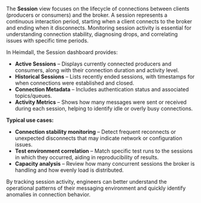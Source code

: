 The **Session** view focuses on the lifecycle of connections between clients (producers or consumers) and the broker.
A session represents a continuous interaction period, starting when a client connects to the broker and ending when it
disconnects. Monitoring session activity is essential for understanding connection stability, diagnosing drops,
and correlating issues with specific time periods.

In Heimdall, the Session dashboard provides:

* **Active Sessions** – Displays currently connected producers and consumers, along with their connection duration and activity level.
* **Historical Sessions** – Lists recently ended sessions, with timestamps for when connections were established and closed.
* **Connection Metadata** – Includes authentication status and associated topics/queues.
* **Activity Metrics** – Shows how many messages were sent or received during each session, helping to identify idle or overly busy connections.

**Typical use cases:**

* **Connection stability monitoring** – Detect frequent reconnects or unexpected disconnects that may indicate network or configuration issues.
* **Test environment correlation** – Match specific test runs to the sessions in which they occurred, aiding in reproducibility of results.
* **Capacity analysis** – Review how many concurrent sessions the broker is handling and how evenly load is distributed.

By tracking session activity, engineers can better understand the operational patterns of their messaging environment and quickly identify anomalies in connection behavior.
